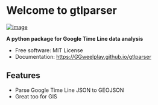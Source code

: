 # Welcome to gtlparser


[![image](https://img.shields.io/pypi/v/gtlparser.svg)](https://pypi.python.org/pypi/gtlparser)


**A python package for Google Time Line data analysis**


-   Free software: MIT License
-   Documentation: <https://GGweelplay.github.io/gtlparser>


## Features

-   Parse Google Time Line JSON to GEOJSON
-   Great too for GIS